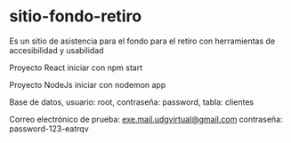 # sitio-fondo-retiro
Es un sitio de asistencia para el fondo para el retiro con herramientas de accesibilidad y usabilidad

Proyecto React iniciar con npm start

Proyecto NodeJs iniciar con nodemon app

Base de datos, usuario: root, contraseña: password, tabla: clientes

Correo electrónico de prueba: exe.mail.udgvirtual@gmail.com   contraseña: password-123-eatrqv



